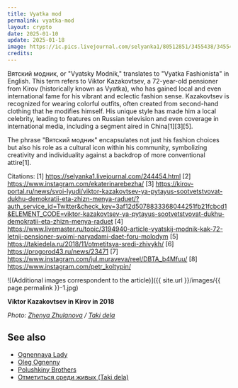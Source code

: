 ```yaml
---
title: Vyatka mod
permalink: vyatka-mod
layout: crypto
date: 2025-01-10
update: 2025-01-18
image: https://ic.pics.livejournal.com/selyanka1/80512851/3455438/3455438_original.png
credits:
---
```


Вятский модник, or "Vyatsky Modnik," translates to "Vyatka Fashionista" in English. This term refers to Viktor Kazakovtsev, a 72-year-old pensioner from Kirov (historically known as Vyatka), who has gained local and even international fame for his vibrant and eclectic fashion sense. Kazakovtsev is recognized for wearing colorful outfits, often created from second-hand clothing that he modifies himself. His unique style has made him a local celebrity, leading to features on Russian television and even coverage in international media, including a segment aired in China[1][3][5].

The phrase "Вятский модник" encapsulates not just his fashion choices but also his role as a cultural icon within his community, symbolizing creativity and individuality against a backdrop of more conventional attire[1].

Citations:
[1] https://selyanka1.livejournal.com/244454.html
[2] https://www.instagram.com/ekaterinarebezha/
[3] https://kirov-portal.ru/news/svoi-lyudi/viktor-kazakovtsev-ya-pytayus-sootvetstvovat-dukhu-demokratii-eta-zhizn-menya-raduet/?auth_service_id=Twitter&check_key=3af12d5078833368044251fb21fcbcd1&ELEMENT_CODE=viktor-kazakovtsev-ya-pytayus-sootvetstvovat-dukhu-demokratii-eta-zhizn-menya-raduet
[4] https://www.livemaster.ru/topic/3194940-article-vyatskij-modnik-kak-72-letnij-pensioner-svoimi-naryadami-daet-foru-molodym
[5] https://takiedela.ru/2018/11/otmetitsya-sredi-zhivykh/
[6] https://progorod43.ru/news/23471
[7] https://www.instagram.com/jul.muraveva/reel/DBTA_b4Mfuu/
[8] https://www.instagram.com/petr_koltypin/

![(Additional images correspondent to the article)]({{ site.url }}/images/{{ page.permalink }}-1.jpg)

**Viktor Kazakovtsev in Kirov in 2018**

*Photo: [Zhenya Zhulanova](https://takiedela.ru/2018/11/otmetitsya-sredi-zhivykh/) / [Taki dela](https://takiedela.ru/2018/11/otmetitsya-sredi-zhivykh/)*

## See also

+ [Ognennaya Lady](ognennaya-lady)
+ [Oleg Ognenny](ognenny-oleg)
+ [Polushkiny Brothers](index)
+ [Отметиться среди живых (Taki dela)](index)
